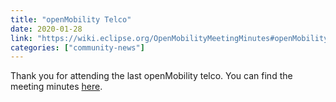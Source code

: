 ```yaml
---
title: "openMobility Telco"
date: 2020-01-28
link: "https://wiki.eclipse.org/OpenMobilityMeetingMinutes#openMobility_Telco_.28Jan.2C_28_2020.29"
categories: ["community-news"]
---
```

Thank you for attending the last openMobility telco. You can find the meeting minutes [here](https://wiki.eclipse.org/OpenMobilityMeetingMinutes#openMobility_Telco_.28Jan.2C_28_2020.29).



